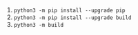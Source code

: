 1) `python3 -m pip install --upgrade pip`
2) `python3 -m pip install --upgrade build`
3) `python3 -m build`
